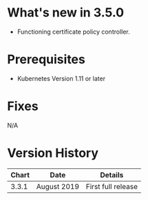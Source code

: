 [comment]: # ( Copyright Contributors to the Open Cluster Management project )

# What's new in 3.5.0
* Functioning certificate policy controller.

# Prerequisites
* Kubernetes Version 1.11 or later

# Fixes
N/A

# Version History
| Chart   | Date               | Details                           |
| ------- | ------------------ | --------------------------------- |
| 3.3.1   | August 2019        | First full release                |
